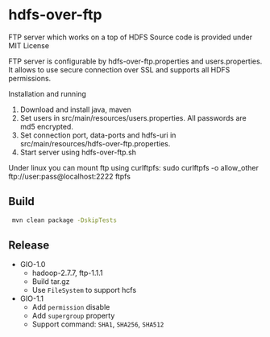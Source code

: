 hdfs-over-ftp
=============
FTP server which works on a top of HDFS
Source code is provided under MIT License

FTP server is configurable by hdfs-over-ftp.properties and users.properties. It allows to use secure connection over SSL and supports all HDFS permissions.

Installation and running
1. Download and install java, maven
2. Set users in src/main/resources/users.properties. All passwords are md5 encrypted.
3. Set connection port, data-ports and hdfs-uri in src/main/resources/hdfs-over-ftp.properties.
4. Start server using hdfs-over-ftp.sh

Under linux you can mount ftp using curlftpfs:
sudo curlftpfs  -o allow_other ftp://user:pass@localhost:2222 ftpfs


## Build

```bash
 mvn clean package -DskipTests
```

## Release

* GIO-1.0
  * hadoop-2.7.7, ftp-1.1.1
  * Build tar.gz
  * Use `FileSystem` to support hcfs
* GIO-1.1
  * Add `permission` disable
  * Add `supergroup` property
  * Support command: `SHA1`, `SHA256`, `SHA512` 
  